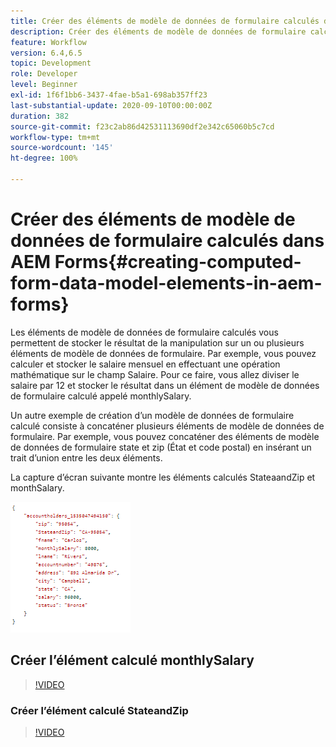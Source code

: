 ```yaml
---
title: Créer des éléments de modèle de données de formulaire calculés dans AEM Forms
description: Créer des éléments de modèle de données de formulaire calculés
feature: Workflow
version: 6.4,6.5
topic: Development
role: Developer
level: Beginner
exl-id: 1f6f1bb6-3437-4fae-b5a1-698ab357ff23
last-substantial-update: 2020-09-10T00:00:00Z
duration: 382
source-git-commit: f23c2ab86d42531113690df2e342c65060b5c7cd
workflow-type: tm+mt
source-wordcount: '145'
ht-degree: 100%

---
```


# Créer des éléments de modèle de données de formulaire calculés dans AEM Forms{#creating-computed-form-data-model-elements-in-aem-forms}

Les éléments de modèle de données de formulaire calculés vous permettent de stocker le résultat de la manipulation sur un ou plusieurs éléments de modèle de données de formulaire. Par exemple, vous pouvez calculer et stocker le salaire mensuel en effectuant une opération mathématique sur le champ Salaire. Pour ce faire, vous allez diviser le salaire par 12 et stocker le résultat dans un élément de modèle de données de formulaire calculé appelé monthlySalary.

Un autre exemple de création d’un modèle de données de formulaire calculé consiste à concaténer plusieurs éléments de modèle de données de formulaire. Par exemple, vous pouvez concaténer des éléments de modèle de données de formulaire state et zip (État et code postal) en insérant un trait d’union entre les deux éléments.

La capture d’écran suivante montre les éléments calculés StateaandZip et monthSalary.

![computedfdmelement](assets/computedfdmelement.gif)

## Créer l’élément calculé monthlySalary

>[!VIDEO](https://video.tv.adobe.com/v/23855?quality=12&learn=on)

### Créer l’élément calculé StateandZip

>[!VIDEO](https://video.tv.adobe.com/v/23856?quality=12&learn=on)
